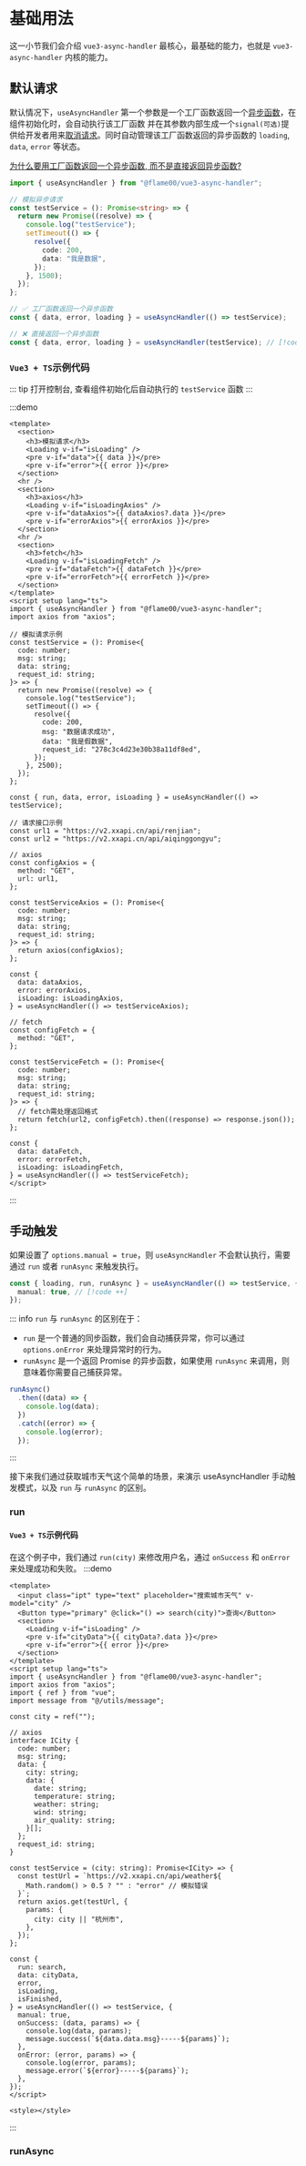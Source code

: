 # 基础用法

这一小节我们会介绍 `vue3-async-handler` 最核心，最基础的能力，也就是 `vue3-async-handler` 内核的能力。

## 默认请求

默认情况下，`useAsyncHandler` 第一个参数是一个工厂函数返回一个[异步函数](../FAQ/#什么是异步函数?)，在组件初始化时，会自动执行该工厂函数 并在其参数内部生成一个`signal(可选)`提供给开发者用来[取消请求](./cancel-request.md)。同时自动管理该工厂函数返回的异步函数的 `loading`, `data`, `error` 等状态。

[为什么要用工厂函数返回一个异步函数, 而不是直接返回异步函数?](../FAQ/#为什么要用工厂函数返回一个异步函数)

```ts
import { useAsyncHandler } from "@flame00/vue3-async-handler";

// 模拟异步请求
const testService = (): Promise<string> => {
  return new Promise((resolve) => {
    console.log("testService");
    setTimeout(() => {
      resolve({
        code: 200,
        data: "我是数据",
      });
    }, 1500);
  });
};

// ✅ 工厂函数返回一个异步函数
const { data, error, loading } = useAsyncHandler(() => testService);

// ❌ 直接返回一个异步函数
const { data, error, loading } = useAsyncHandler(testService); // [!code error]
```

### `Vue3 + TS`示例代码

::: tip
打开控制台, 查看组件初始化后自动执行的 `testService` 函数
:::

:::demo

```vue
<template>
  <section>
    <h3>模拟请求</h3>
    <Loading v-if="isLoading" />
    <pre v-if="data">{{ data }}</pre>
    <pre v-if="error">{{ error }}</pre>
  </section>
  <hr />
  <section>
    <h3>axios</h3>
    <Loading v-if="isLoadingAxios" />
    <pre v-if="dataAxios">{{ dataAxios?.data }}</pre>
    <pre v-if="errorAxios">{{ errorAxios }}</pre>
  </section>
  <hr />
  <section>
    <h3>fetch</h3>
    <Loading v-if="isLoadingFetch" />
    <pre v-if="dataFetch">{{ dataFetch }}</pre>
    <pre v-if="errorFetch">{{ errorFetch }}</pre>
  </section>
</template>
<script setup lang="ts">
import { useAsyncHandler } from "@flame00/vue3-async-handler";
import axios from "axios";

// 模拟请求示例
const testService = (): Promise<{
  code: number;
  msg: string;
  data: string;
  request_id: string;
}> => {
  return new Promise((resolve) => {
    console.log("testService");
    setTimeout(() => {
      resolve({
        code: 200,
        msg: "数据请求成功",
        data: "我是假数据",
        request_id: "278c3c4d23e30b38a11df8ed",
      });
    }, 2500);
  });
};

const { run, data, error, isLoading } = useAsyncHandler(() => testService);

// 请求接口示例
const url1 = "https://v2.xxapi.cn/api/renjian";
const url2 = "https://v2.xxapi.cn/api/aiqinggongyu";

// axios
const configAxios = {
  method: "GET",
  url: url1,
};

const testServiceAxios = (): Promise<{
  code: number;
  msg: string;
  data: string;
  request_id: string;
}> => {
  return axios(configAxios);
};

const {
  data: dataAxios,
  error: errorAxios,
  isLoading: isLoadingAxios,
} = useAsyncHandler(() => testServiceAxios);

// fetch
const configFetch = {
  method: "GET",
};

const testServiceFetch = (): Promise<{
  code: number;
  msg: string;
  data: string;
  request_id: string;
}> => {
  // fetch需处理返回格式
  return fetch(url2, configFetch).then((response) => response.json());
};

const {
  data: dataFetch,
  error: errorFetch,
  isLoading: isLoadingFetch,
} = useAsyncHandler(() => testServiceFetch);
</script>
```

:::

## 手动触发

如果设置了 `options.manual = true`，则 `useAsyncHandler` 不会默认执行，需要通过 `run` 或者 `runAsync` 来触发执行。

```ts
const { loading, run, runAsync } = useAsyncHandler(() => testService, {
  manual: true, // [!code ++]
});
```

::: info `run` 与 `runAsync` 的区别在于：

- `run` 是一个普通的同步函数，我们会自动捕获异常，你可以通过 `options.onError` 来处理异常时的行为。
- `runAsync` 是一个返回 Promise 的异步函数，如果使用 `runAsync` 来调用，则意味着你需要自己捕获异常。

```ts
runAsync()
  .then((data) => {
    console.log(data);
  })
  .catch((error) => {
    console.log(error);
  });
```

:::

接下来我们通过获取城市天气这个简单的场景，来演示 useAsyncHandler 手动触发模式，以及 `run` 与 `runAsync` 的区别。

### run

#### `Vue3 + TS`示例代码

在这个例子中，我们通过 `run(city)` 来修改用户名，通过 `onSuccess` 和 `onError `来处理成功和失败。
:::demo

```vue
<template>
  <input class="ipt" type="text" placeholder="搜索城市天气" v-model="city" />
  <Button type="primary" @click="() => search(city)">查询</Button>
  <section>
    <Loading v-if="isLoading" />
    <pre v-if="cityData">{{ cityData?.data }}</pre>
    <pre v-if="error">{{ error }}</pre>
  </section>
</template>
<script setup lang="ts">
import { useAsyncHandler } from "@flame00/vue3-async-handler";
import axios from "axios";
import { ref } from "vue";
import message from "@/utils/message";

const city = ref("");

// axios
interface ICity {
  code: number;
  msg: string;
  data: {
    city: string;
    data: {
      date: string;
      temperature: string;
      weather: string;
      wind: string;
      air_quality: string;
    }[];
  };
  request_id: string;
}

const testService = (city: string): Promise<ICity> => {
  const testUrl = `https://v2.xxapi.cn/api/weather${
    Math.random() > 0.5 ? "" : "error" // 模拟错误
  }`;
  return axios.get(testUrl, {
    params: {
      city: city || "杭州市",
    },
  });
};

const {
  run: search,
  data: cityData,
  error,
  isLoading,
  isFinished,
} = useAsyncHandler(() => testService, {
  manual: true,
  onSuccess: (data, params) => {
    console.log(data, params);
    message.success(`${data.data.msg}-----${params}`);
  },
  onError: (error, params) => {
    console.log(error, params);
    message.error(`${error}-----${params}`);
  },
});
</script>

<style></style>
```

:::

### runAsync

